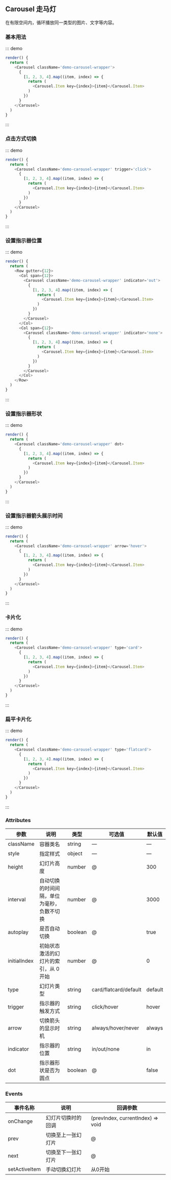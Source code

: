 ## Carousel 走马灯

在有限空间内，循环播放同一类型的图片、文字等内容。

### 基本用法

::: demo
```js
render() {
  return (
    <Carousel className='demo-carousel-wrapper'>
      {
        [1, 2, 3, 4].map((item, index) => {
          return (
            <Carousel.Item key={index}>{item}</Carousel.Item>
          )
        })
      }
    </Carousel>
  )
}
```
:::

### 点击方式切换

::: demo
```js
render() {
  return (
    <Carousel className='demo-carousel-wrapper' trigger='click'>
      {
        [1, 2, 3, 4].map((item, index) => {
          return (
            <Carousel.Item key={index}>{item}</Carousel.Item>
          )
        })
      }
    </Carousel>
  )
}
```
:::

### 设置指示器位置

::: demo
```js
render() {
  return (
    <Row gutter={12}>
      <Col span={12}>
        <Carousel className='demo-carousel-wrapper' indicator='out'>
          {
            [1, 2, 3, 4].map((item, index) => {
              return (
                <Carousel.Item key={index}>{item}</Carousel.Item>
              )
            })
          }
        </Carousel>
      </Col>
      <Col span={12}>
        <Carousel className='demo-carousel-wrapper' indicator='none'>
          {
            [1, 2, 3, 4].map((item, index) => {
              return (
                <Carousel.Item key={index}>{item}</Carousel.Item>
              )
            })
          }
        </Carousel>
      </Col>
    </Row>
  )
}
```
:::

### 设置指示器形状

::: demo
```js
render() {
  return (
    <Carousel className='demo-carousel-wrapper' dot>
      {
        [1, 2, 3, 4].map((item, index) => {
          return (
            <Carousel.Item key={index}>{item}</Carousel.Item>
          )
        })
      }
    </Carousel>
  )
}
```
:::

### 设置指示器箭头展示时间

::: demo
```js
render() {
  return (
    <Carousel className='demo-carousel-wrapper' arrow='hover'>
      {
        [1, 2, 3, 4].map((item, index) => {
          return (
            <Carousel.Item key={index}>{item}</Carousel.Item>
          )
        })
      }
    </Carousel>
  )
}
```
:::

### 卡片化

::: demo
```js
render() {
  return (
    <Carousel className='demo-carousel-wrapper' type='card'>
      {
        [1, 2, 3, 4].map((item, index) => {
          return (
            <Carousel.Item key={index}>{item}</Carousel.Item>
          )
        })
      }
    </Carousel>
  )
}
```
:::

### 扁平卡片化

::: demo
```js
render() {
  return (
    <Carousel className='demo-carousel-wrapper' type='flatcard'>
      {
        [1, 2, 3, 4].map((item, index) => {
          return (
            <Carousel.Item key={index}>{item}</Carousel.Item>
          )
        })
      }
    </Carousel>
  )
}
```
:::

### Attributes
| 参数      | 说明          | 类型      | 可选值                           | 默认值  |
|---------- |-------------- |---------- |--------------------------------  |-------- |
| className | 容器类名 | string | — | — |
| style | 指定样式 | object | — | — |
| height | 幻灯片高度 | number | @ | 300 |
| interval | 自动切换的时间间隔，单位为毫秒，负数不切换 | number | @ | 3000 |
| autoplay | 是否自动切换 | boolean | @ | true |
| initialIndex | 初始状态激活的幻灯片的索引，从 0 开始 | number | @ | 0 |
| type | 幻灯片类型 | string | card/flatcard/default | default |
| trigger | 指示器的触发方式 | string | click/hover | hover |
| arrow | 切换箭头的显示时机 | string | always/hover/never | always |
| indicator | 指示器的位置 | string | in/out/none | in |
| dot | 指示器形状是否为圆点 | boolean | @ | false |

### Events
| 事件名称 | 说明 | 回调参数 |
|---------- |-------- |---------- |
| onChange | 幻灯片切换时的回调 | (prevIndex, currentIndex) => void |
| prev | 切换至上一张幻灯片 | @ |
| next | 切换至下一张幻灯片 | @ |
| setActiveItem | 手动切换幻灯片 | 从0开始 |
